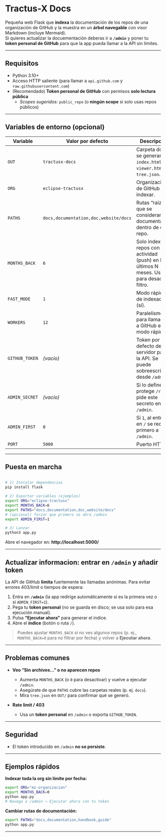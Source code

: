 # Tractus-X Docs 

Pequeña web Flask que **indexa** la documentación de los repos de una organización de GitHub y la muestra en un **árbol navegable** con visor Markdown (incluye Mermaid).  
Si quieres actualizar la docuementación deberas ir a **`/admin`** y poner tu **token personal de GitHub** para que la app pueda llamar a la API sin límites.

---

## Requisitos

- Python 3.10+  
- Acceso HTTP saliente (para llamar a `api.github.com` y `raw.githubusercontent.com`)
- (Recomendado) **Token personal de GitHub** con permisos **solo lectura pública**  
  - *Scopes sugeridos:* `public_repo` (o **ningún scope** si solo usas repos públicos)

---

## Variables de entorno (opcional)

| Variable              | Valor por defecto          | Descripción |
|----------------------|----------------------------|-------------|
| `OUT`                | `tractusx-docs`            | Carpeta donde se generan `index.html`, `viewer.html` y `tree.json`. |
| `ORG`                | `eclipse-tractusx`         | Organización de GitHub a indexar. |
| `PATHS`              | `docs,documentation,doc,website/docs` | Rutas “raíz” que se consideran documentación dentro de cada repo. |
| `MONTHS_BACK`        | `6`                        | Solo indexa repos con actividad (push) en los últimos N meses. Usa `0` para desactivar filtro. |
| `FAST_MODE`          | `1`                        | Modo rápido de indexado (sí). |
| `WORKERS`            | `12`                       | Paralelismo para llamadas a GitHub en modo rápido. |
| `GITHUB_TOKEN`       | *(vacío)*                  | Token por defecto del servidor para la API. Se puede sobreescribir desde `/admin`. |
| `ADMIN_SECRET`       | *(vacío)*                  | Si lo defines, protege `/run` y pide este secreto en `/admin`. |
| `ADMIN_FIRST`        | `0`                        | Si `1`, al entrar en `/` se redirige primero a `/admin`. |
| `PORT`               | `5000`                     | Puerto HTTP. |

---

## Puesta en marcha

```bash

# 1) Instalar dependencias
pip install flask

# 2) Exportar variables (ejemplos)
export ORG="eclipse-tractusx"
export MONTHS_BACK=6
export PATHS="docs,documentation,doc,website/docs"
# (opcional) forzar que primero se abra /admin
export ADMIN_FIRST=1

# 3) Lanzar
python3 app.py
```

Abre el navegador en: **http://localhost:5000/**

---

## Actualizar informacion: entrar en `/admin` y añadir token 

La API de GitHub **limita** fuertemente las llamadas anónimas. Para evitar errores 403/limit o tiempos de espera:

1. Entra en **`/admin`** (la app redirige automáticamente si es la primera vez o si `ADMIN_FIRST=1`).  
2. Pega tu **token personal** (no se guarda en disco; se usa solo para esa ejecución manual).  
3. Pulsa **“Ejecutar ahora”** para generar el índice.  
4. Abre el **índice** (botón o ruta `/`).

> Puedes ajustar `MONTHS_BACK` si no ves algunos repos (p. ej., `MONTHS_BACK=0` para no filtrar por fecha) y volver a **Ejecutar ahora**.

---



## Problemas comunes

- **Veo “Sin archivos…” o no aparecen repos**  
  - Aumenta `MONTHS_BACK` (o `0` para desactivar) y vuelve a ejecutar `/admin`.
  - Asegúrate de que `PATHS` cubre las carpetas reales (p. ej. `docs`).
  - Mira `tree.json` en `OUT/` para confirmar qué se generó.

- **Rate limit / 403**  
  - Usa un **token personal** en `/admin` o exporta `GITHUB_TOKEN`.

---

## Seguridad

- El token introducido en `/admin` **no se persiste**.    

---

## Ejemplos rápidos

**Indexar toda la org sin límite por fecha:**
```bash
export ORG="mi-organizacion"
export MONTHS_BACK=0
python app.py
# Navega a /admin → Ejecutar ahora con tu token
```

**Cambiar rutas de documentación:**
```bash
export PATHS="docs,documentation,handbook,guide"
python app.py
```

---


